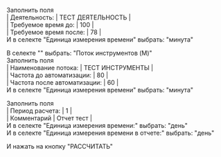Заполнить поля   
| Деятельность: | ТЕСТ ДЕЯТЕЛЬНОСТЬ |   
| Требуемое время до: | 100 |   
| Требуемое время после: | 78 |   
И в селекте "Единица измерения времени" выбрать: "минута"   

В селекте "" выбрать: "Поток инструментов (M)"   
Заполнить поля   
| Наименование потока: | ТЕСТ ИНСТРУМЕНТЫ |  
| Частота до автоматизации: | 80 |  
| Частота после автоматизации: | 60 |  
И в селекте "Единица измерения времени" выбрать: "минута"  

Заполнить поля    
| Период расчета: | 1 |  
| Комментарий | Отчет тест |        
И в селекте "Единица измерения времени:" выбрать: "день"   
И в селекте "Единица измерения времени в отчете:" выбрать: "день"   


И нажать на кнопку "РАССЧИТАТЬ"
